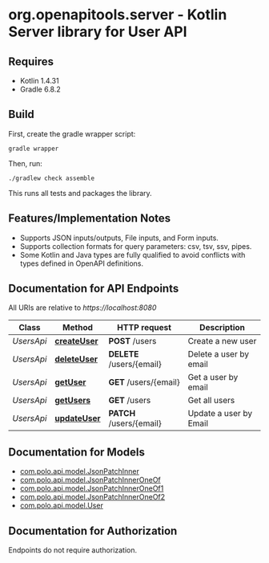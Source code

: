 # org.openapitools.server - Kotlin Server library for User API

## Requires

* Kotlin 1.4.31
* Gradle 6.8.2

## Build

First, create the gradle wrapper script:

```
gradle wrapper
```

Then, run:

```
./gradlew check assemble
```

This runs all tests and packages the library.

## Features/Implementation Notes

* Supports JSON inputs/outputs, File inputs, and Form inputs.
* Supports collection formats for query parameters: csv, tsv, ssv, pipes.
* Some Kotlin and Java types are fully qualified to avoid conflicts with types defined in OpenAPI definitions.

<a id="documentation-for-api-endpoints"></a>
## Documentation for API Endpoints

All URIs are relative to *https://localhost:8080*

Class | Method | HTTP request | Description
------------ | ------------- | ------------- | -------------
*UsersApi* | [**createUser**](docs/UsersApi.md#createuser) | **POST** /users | Create a new user
*UsersApi* | [**deleteUser**](docs/UsersApi.md#deleteuser) | **DELETE** /users/{email} | Delete a user by email
*UsersApi* | [**getUser**](docs/UsersApi.md#getuser) | **GET** /users/{email} | Get a user by email
*UsersApi* | [**getUsers**](docs/UsersApi.md#getusers) | **GET** /users | Get all users
*UsersApi* | [**updateUser**](docs/UsersApi.md#updateuser) | **PATCH** /users/{email} | Update a user by Email


<a id="documentation-for-models"></a>
## Documentation for Models

 - [com.polo.api.model.JsonPatchInner](docs/JsonPatchInner.md)
 - [com.polo.api.model.JsonPatchInnerOneOf](docs/JsonPatchInnerOneOf.md)
 - [com.polo.api.model.JsonPatchInnerOneOf1](docs/JsonPatchInnerOneOf1.md)
 - [com.polo.api.model.JsonPatchInnerOneOf2](docs/JsonPatchInnerOneOf2.md)
 - [com.polo.api.model.User](docs/User.md)


<a id="documentation-for-authorization"></a>
## Documentation for Authorization

Endpoints do not require authorization.

